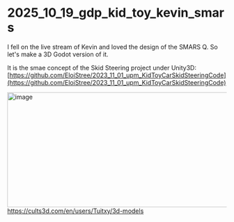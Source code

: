 # 2025_10_19_gdp_kid_toy_kevin_smars

I fell on the live stream of Kevin and loved the design of the SMARS Q. So let's make a 3D Godot version of it.

It is the smae concept of the Skid Steering project under Unity3D:  
[https://github.com/EloiStree/2023_11_01_upm_KidToyCarSkidSteeringCode](https://github.com/EloiStree/2023_11_01_upm_KidToyCarSkidSteeringCode)



[<img width="1087" height="264" alt="image" src="https://github.com/user-attachments/assets/d0d79c91-8473-4cbe-8e66-8a77dc44611d" />](https://cults3d.com/en/users/Tuitxy/3d-models)  
https://cults3d.com/en/users/Tuitxy/3d-models  



